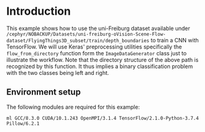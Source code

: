 # Introduction

This example shows how to use the uni-Freiburg dataset available under 
`/cephyr/NOBACKUP/Datasets/uni-freiburg-oVision-Scene-Flow-dataset/FlyingThings3D_subset/train/depth_boundaries` to train a CNN  with TensorFlow. We will use 
Keras' preprocessing utilities specifically the `flow_from_directory` function form the `ImageDataGenerator` class just to 
illustrate the workflow. Note that the directory structure of the above path is recognized by this function. It thus implies a binary classification problem with the two classes being left and right. 

## Environment setup

The following modules are required for this example:

`ml GCC/8.3.0 CUDA/10.1.243 OpenMPI/3.1.4 TensorFlow/2.1.0-Python-3.7.4 Pillow/6.2.1`
